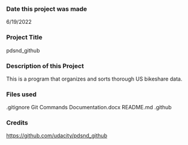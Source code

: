 

### Date this project was made 
6/19/2022

### Project Title
pdsnd_github

### Description of this Project
This is a program that organizes and sorts thorough US bikeshare data.
### Files used
.gitignore
Git Commands Documentation.docx
README.md
.github

### Credits
https://github.com/udacity/pdsnd_github

